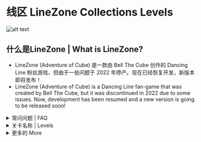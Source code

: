 # 线区 LineZone Collections Levels
![alt text](https://github.com/its-Bell/LineZone/blob/91f0d41ee691d0093306bca2786584cdd6191662/%5BMd%5D/LineZonePreviewImage.png)
## 什么是LineZone | What is LineZone?
- LineZone (Adventure of Cube) 是一款由 Bell The Cube 创作的 Dancing Line 粉丝游戏，但由于一些问题于 2022 年停产。现在已经恢复开发，新版本即将发布！
- LineZone (Adventure of Cube) is a Dancing Line fan-game that was created by Bell The Cube, but it was discontinued in 2022 due to some issues. Now, development has been resumed and a new version is going to be released soon!

<details>
<summary>常问问题 | FAQ</summary>

 ### LZ 有几级？How many levels are in AoC?
- LineZone 目前有 **4** 关卡，但我们计划在未来添加更多关卡。
- There are currently **4** levels in LineZone, but we are planning to add more levels in the future.

 ### 我怎么玩？How do I play?
- 使用鼠标/空格键（如果您在手机上玩，则使用触摸屏）来配合节奏。
- Use your mouse / space bar (or the touch screen if you're playing on a phone) to tap to the rhythm.

 ### 我可以免费下载 LZ 吗？Can I download LZ for free?
- 当然，您可以免费下载. Yes, it's completely free.

</details>

<details>
<summary>关卡名称 | Levels</summary>
- 游戏中4级的信息。Information about the levels in the game.

关卡名称 Level Name | 造物主 Creator
---|---
开始 Begin | Leq
海洋 Ocean | Leq
日落 Sunset | Leq
寒夜 The Cold Night | Marios1Gr

</details>

<details>
<summary>更多的 More</summary>

## 你可以在这里查看一些东西。You can view more things here...
- YouTube频道 YouTube: https://www.youtube.com/@AdventureOfCube/featured
- 不和谐服务器 Discord: https://discord.gg/qdmdeqGmde
- 学分（英语）| Credits (English): https://github.com/Leq4342/Adventure-of-Cube/blob/main/CreditsEn.md
- 学分（中文）| Credits (Chinese): https://github.com/Leq4342/Adventure-of-Cube/blob/main/CreditsCn.md

</details>
